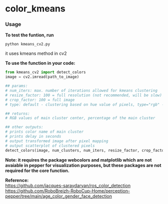 # color_kmeans

### Usage  
**To test the funtion, run**  
```
python kmeans_cv2.py
```
it uses kmeans method in cv2  


**To use the function in your code:**    
```python
from kmeans_cv2 import detect_colors
image = cv2.imread(path_to_image)

## params:
# num_iters: max. number of iterations allowed for kmeans clustering
# resize_factor: 100 = full resolution (not recommended, will be slow)
# crop_factor: 100 = full image
# type: default - clustering based on hue value of pixels, type="rgb" - clustering based on RGB values

## returns:
# RGB values of main cluster center, percentage of the main cluster

## other outputs:
# prints color name of main cluster
# prints delay in seconds
# output transformed image after pixel mapping
# output scatterplot of clustered pixels
detect_colors(image, num_clusters, num_iters, resize_factor, crop_factor, type="hue")
```

**Note: it requires the package webcolors and matplotlib which are not avaiable in pepper for visualization purposes, but these packages are not required for the core function.**  

**Reference:**  
https://github.com/jacques-saraydaryan/ros_color_detection  
https://github.com/RoboBreizh-RoboCup-Home/perception-pepper/tree/main/age_color_gender_face_detection
